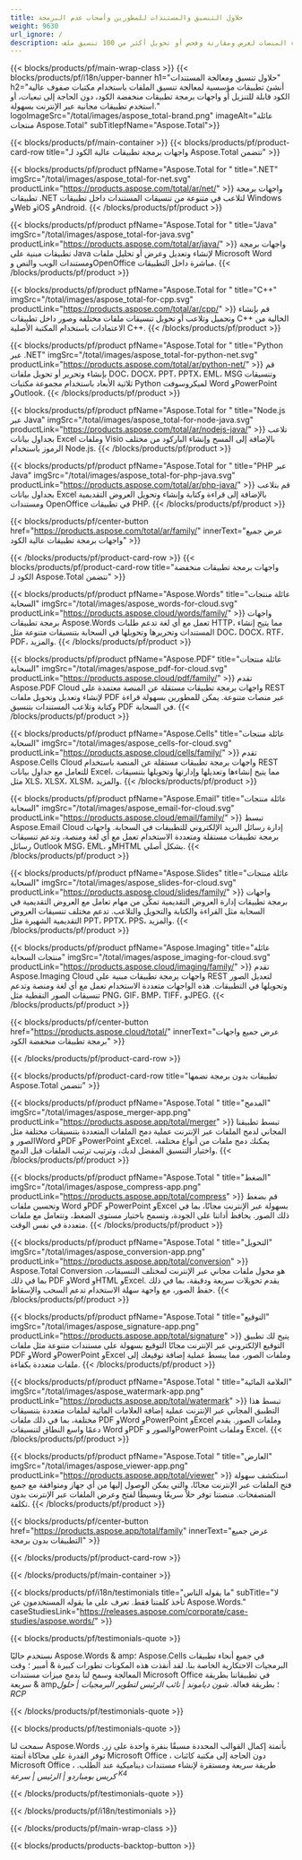 ```yaml
---
title: حلاول التنسيق والمستندات للمطورين وأصحاب عدم البرمجة
weight: 9630
url_ignore: /
description: قم ببناء تطبيقات تعامل المستندات باستخدام واجهات برمجة التطبيقات عالية الكود أو منخفضة الكود، أو ابسط استخدام التطبيقات متعددة المنصات لعرض ومقارنة وفحص أو تحويل أكثر من 100 تنسيق ملف.
---
```


{{< blocks/products/pf/main-wrap-class >}}
{{< blocks/products/pf/i18n/upper-banner h1="حلاول تنسيق ومعالجة المستندات" h2="أنشئ تطبيقات مؤسسية لمعالجة تنسيق الملفات باستخدام مكتبات صفوف عالية الكود قابلة للتنزيل أو واجهات برمجة تطبيقات منخفضة الكود، دون الحاجة إلى تبعيات، أو استخدم تطبيقات مجانية عبر الإنترنت بسهولة." logoImageSrc="/total/images/aspose_total-brand.png" imageAlt="عائلة منتجات Aspose.Total" subTitlepfName="Aspose.Total">}}

{{< blocks/products/pf/main-container >}}
{{< blocks/products/pf/product-card-row title="واجهات برمجة تطبيقات عالية الكود لـ Aspose.Total تتضمن" >}}

{{< blocks/products/pf/product pfName="Aspose.Total for " title=".NET" imgSrc="/total/images/aspose_total-for-net.svg" productLink="https://products.aspose.com/total/ar/net/" >}}
واجهات برمجة تطبيقات .NET لتلاعب في متنوعة من تنسيقات المستندات داخل تطبيقات Windows وWeb وiOS وAndroid.
{{< /blocks/products/pf/product >}}

{{< blocks/products/pf/product pfName="Aspose.Total for " title="Java" imgSrc="/total/images/aspose_total-for-java.svg" productLink="https://products.aspose.com/total/ar/java/" >}}
واجهات برمجة تطبيقات مبنية على Java لإنشاء وتعديل وعرض أو تحليل ملفات Microsoft Word ومستندات الويب والنص وOpenOffice مباشرة داخل التطبيقات.
{{< /blocks/products/pf/product >}}

{{< blocks/products/pf/product pfName="Aspose.Total for " title="C++" imgSrc="/total/images/aspose_total-for-cpp.svg" productLink="https://products.aspose.com/total/ar/cpp/" >}}
قم بإنشاء وتحميل وتلاعب أو تحويل تنسيقات ملفات مختلفة وصور داخل تطبيقات C++ الخالية من الاعتمادات باستخدام المكتبة الأصلية C++.
{{< /blocks/products/pf/product >}}

{{< blocks/products/pf/product pfName="Aspose.Total for " title="Python عبر .NET" imgSrc="/total/images/aspose_total-for-python-net.svg" productLink="https://products.aspose.com/total/ar/python-net/" >}}
قم بإنشاء وتحرير أو تحويل ملفات DOC، DOCX، PPT، PPTX، EML، MSG وتنسيقات ثلاثية الأبعاد باستخدام مجموعة مكتبات Python لميكروسوفت Word وPowerPoint وOutlook.
{{< /blocks/products/pf/product >}}

{{< blocks/products/pf/product pfName="Aspose.Total for " title="Node.js عبر Java" imgSrc="/total/images/aspose_total-for-node-java.svg" productLink="https://products.aspose.com/total/ar/nodejs-java/" >}}
تلاعب بجداول بيانات Excel وملفات Visio بالإضافة إلى المسح وإنشاء الباركود من مختلف الرموز باستخدام Node.js.
{{< /blocks/products/pf/product >}}

{{< blocks/products/pf/product pfName="Aspose.Total for " title="PHP عبر Java" imgSrc="/total/images/aspose_total-for-php-java.svg" productLink="https://products.aspose.com/total/ar/php-java/" >}}
قم بتلاعب بجداول بيانات Excel بالإضافة إلى قراءة وكتابة وإنشاء وتحويل العروض التقديمية ومستندات OpenOffice في تطبيقات PHP.
{{< /blocks/products/pf/product >}}

{{< blocks/products/pf/center-button href="https://products.aspose.com/total/ar/family/" innerText="عرض جميع واجهات برمجة تطبيقات عالية الكود" >}}

{{< /blocks/products/pf/product-card-row >}}
{{< blocks/products/pf/product-card-row title="واجهات برمجة تطبيقات منخفضة الكود لـ Aspose.Total تتضمن" >}}

{{< blocks/products/pf/product pfName="Aspose.Words" title="عائلة منتجات السحابة" imgSrc="/total/images/aspose_words-for-cloud.svg" productLink="https://products.aspose.cloud/words/family/" >}}
واجهات برمجة تطبيقات Aspose.Words تعمل مع أي لغة تدعم طلبات HTTP، مما يتيح إنشاء المستندات وتحريرها وتحويلها في السحابة بتنسيقات متنوعة مثل DOC، DOCX، RTF، PDF، والمزيد.
{{< /blocks/products/pf/product >}}

{{< blocks/products/pf/product pfName="Aspose.PDF" title="عائلة منتجات السحابة" imgSrc="/total/images/aspose_pdf-for-cloud.svg" productLink="https://products.aspose.cloud/pdf/family/" >}}
تقدم Aspose.PDF Cloud واجهات برمجة تطبيقات مستقلة عن المنصة معتمدة على REST لإنشاء وتعديل وتحويل ملفات PDF عبر منصات متنوعة. يمكن للمطورين بسهولة قراءة وكتابة وتلاعب المستندات بتنسيق PDF في السحابة.
{{< /blocks/products/pf/product >}}

{{< blocks/products/pf/product pfName="Aspose.Cells" title="عائلة منتجات السحابة" imgSrc="/total/images/aspose_cells-for-cloud.svg" productLink="https://products.aspose.cloud/cells/family/" >}}
تقدم Aspose.Cells Cloud واجهات برمجة تطبيقات مستقلة عن المنصة باستخدام REST للتعامل مع جداول بيانات Excel، مما يتيح إنشاءها وتعديلها وإدارتها وتحويلها بتنسيقات مثل XLS، XLSX، XLSM، والمزيد.
{{< /blocks/products/pf/product >}}

{{< blocks/products/pf/product pfName="Aspose.Email" title="عائلة منتجات السحابة" imgSrc="/total/images/aspose_email-for-cloud.svg" productLink="https://products.aspose.cloud/email/family/" >}}
تبسط Aspose.Email Cloud إدارة رسائل البريد الإلكتروني للتطبيقات في السحابة. واجهات برمجة تطبيقات مستقلة ومتعددة الاستخدام تعمل مع أي لغة ومنصة، وتدعم تنسيقات رسائل Outlook MSG، EML، وMHTML بشكل أصلي.
{{< /blocks/products/pf/product >}}

{{< blocks/products/pf/product pfName="Aspose.Slides" title="عائلة منتجات السحابة" imgSrc="/total/images/aspose_slides-for-cloud.svg" productLink="https://products.aspose.cloud/slides/family/" >}}
واجهات برمجة تطبيقات إدارة العروض التقديمية تمكِّن من مهام تعامل مع العروض التقديمية في السحابة مثل القراءة والكتابة والتحويل والتلاعب. تدعم مختلف تنسيقات العروض التقديمية الشهيرة مثل PPT، PPTX، PPS، والمزيد.
{{< /blocks/products/pf/product >}}

{{< blocks/products/pf/product pfName="Aspose.Imaging" title="عائلة منتجات السحابة" imgSrc="/total/images/aspose_imaging-for-cloud.svg" productLink="https://products.aspose.cloud/imaging/family/" >}}
تقدم Aspose.Imaging Cloud واجهات برمجة تطبيقات مبنية على REST لتعديل الصور وتحويلها في التطبيقات. هذه الواجهات متعددة الاستخدام تعمل مع أي لغة ومنصة وتدعم تنسيقات الصور النقطية مثل PNG، GIF، BMP، TIFF، وJPEG.
{{< /blocks/products/pf/product >}}

{{< blocks/products/pf/center-button href="https://products.aspose.cloud/total/" innerText="عرض جميع واجهات برمجة تطبيقات منخفضة الكود" >}}

{{< /blocks/products/pf/product-card-row >}}

{{< blocks/products/pf/product-card-row title="تطبيقات بدون برمجة تضمها Aspose.Total تتضمن" >}}

{{< blocks/products/pf/product pfName="Aspose.Total " title="المدمج" imgSrc="/total/images/aspose_merger-app.png" productLink="https://products.aspose.app/total/merger" >}}
تبسط تطبيقنا المجاني لدمج الملفات عبر الإنترنت عملية دمج الملفات المتعددة بتنسيقات مختلفة مثل الصور وWord وPDF وPowerPoint وExcel. يمكنك دمج ملفات من أنواع مختلفة، واختيار التنسيق المفضل لديك، وترتيب ترتيب الملفات قبل الدمج.
{{< /blocks/products/pf/product >}}

{{< blocks/products/pf/product pfName="Aspose.Total " title="الضغط" imgSrc="/total/images/aspose_compress-app.png" productLink="https://products.aspose.app/total/compress" >}}
قم بضغط وتحسين ملفات Word وPDF وPowerPoint وExcel بسهولة عبر الإنترنت مجانًا، بما في ذلك الصور. يحافظ أداتنا على الجودة، وتسمح باختيار مستوى الضغط، وتتعامل مع ملفات متعددة في نفس الوقت.
{{< /blocks/products/pf/product >}}

{{< blocks/products/pf/product pfName="Aspose.Total " title="التحويل" imgSrc="/total/images/aspose_conversion-app.png" productLink="https://products.aspose.app/total/conversion" >}}
Aspose.Total Conversion هو محول ملفات مجاني عبر الإنترنت لمختلف التنسيقات، بما في ذلك PDF وWord وHTML وExcel. يقدم تحويلات سريعة ودقيقة، بما في ذلك حفظ الصور، مع واجهة سهلة الاستخدام تدعم السحب والإسقاط.
{{< /blocks/products/pf/product >}}

{{< blocks/products/pf/product pfName="Aspose.Total " title="التوقيع" imgSrc="/total/images/aspose_signature-app.png" productLink="https://products.aspose.app/total/signature" >}}
يتيح لك تطبيق التوقيع الإلكتروني عبر الإنترنت مجانًا التوقيع بسهولة على مستندات متنوعة مثل ملفات PDF وWord وPowerPoint وExcel وملفات الصور، مما يبسط عملية إضافة توقيعك إلى ملفات متعددة بكفاءة.
{{< /blocks/products/pf/product >}}

{{< blocks/products/pf/product pfName="Aspose.Total " title="العلامة المائية" imgSrc="/total/images/aspose_watermark-app.png" productLink="https://products.aspose.app/total/watermark" >}}
تبسط هذا التطبيق المجاني عبر الإنترنت عملية إضافة العلامات المائية لملفات متعددة بتنسيقات مختلفة، بما في ذلك ملفات PDF وWord وPowerPoint وExcel وملفات الصور. يقدم دعمًا واسع النطاق لتنسيقات Word وPDF والصور وPowerPoint وملفات Excel.
{{< /blocks/products/pf/product >}}

{{< blocks/products/pf/product pfName="Aspose.Total " title="العارض" imgSrc="/total/images/aspose_viewer-app.png" productLink="https://products.aspose.app/total/viewer" >}}
استكشف سهولة فتح الملفات عبر الإنترنت مجانًا، والتي يمكن الوصول إليها من أي جهاز ومتوافقة مع جميع المتصفحات. منصتنا توفر حلاً سريعًا وبسيطًا لفتح وعرض الملفات عبر الإنترنت بدون تكلفة.
{{< /blocks/products/pf/product >}}

{{< blocks/products/pf/center-button href="https://products.aspose.app/total/family" innerText="عرض جميع التطبيقات بدون برمجة" >}}


{{< /blocks/products/pf/product-card-row >}}

{{< /blocks/products/pf/main-container >}}

{{< blocks/products/pf/i18n/testimonials title="ما يقوله الناس" subTitle="لا تأخذ كلمتنا فقط. تعرف على ما يقوله المستخدمون عن Aspose.Words." caseStudiesLink="https://releases.aspose.com/corporate/case-studies/aspose.words/" >}}

{{< blocks/products/pf/testimonials-quote >}}
<p class="first">
 نستخدم حاليًا Aspose.Words & amp؛ Aspose.Cells في جميع أنحاء تطبيقات البرمجيات الاحتكارية الخاصة بنا. لقد أنقذت هذه المكونات تطورات كبيرة & أمبير ؛ وقت المعالجة وسمح لنا بدمج ميزات مستندات Microsoft Office في تطبيقاتنا بطريقة سريعة & amp؛ بطريقة فعالة.
 <em>
  شون دياموند | نائب الرئيس لتطوير البرمجيات | حلول RCP
 </em>
</p>

{{< /blocks/products/pf/testimonials-quote >}}

{{< blocks/products/pf/testimonials-quote >}}
<p class="second">
 سمحت لنا Aspose.Words بأتمتة إكمال القوالب المحددة مسبقًا بنقرة واحدة على زر. توفر القدرة على محاكاة أتمتة Microsoft Office ، دون الحاجة إلى مكتبة كائنات Microsoft Office ، طريقة سريعة ومستقرة لإنشاء مستندات ديناميكية عند الطلب.
 <em>
  كريس بومباردو | الرئيس | سرعة
  <sup>
   K4
  </sup>
 </em>
</p>

{{< /blocks/products/pf/testimonials-quote >}}

{{< /blocks/products/pf/i18n/testimonials >}}

{{< /blocks/products/pf/main-wrap-class >}}

{{< blocks/products/products-backtop-button >}}